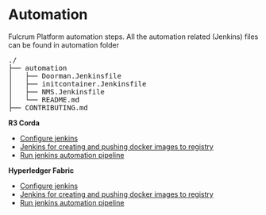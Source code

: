 # Automation
Fulcrum Platform automation steps.
All the automation related (Jenkins) files can be found in automation folder
<pre>
./
├── automation
│   ├── Doorman.Jenkinsfile
│   ├── initcontainer.Jenkinsfile
│   ├── NMS.Jenkinsfile
│   └── README.md
├── CONTRIBUTING.md
</pre>


**R3 Corda**
- [Configure jenkins](jenkins-configuration.md)
- [Jenkins for creating and pushing docker images to registry](jenkins-docker-images.md)
- [Run jenkins automation pipeline](jenkins-automation-pipeline.md)

**Hyperledger Fabric**
- [Configure jenkins](jenkins-configuration.md)
- [Jenkins for creating and pushing docker images to registry](jenkins-docker-images.md)
- [Run jenkins automation pipeline](jenkins-automation-pipeline.md)